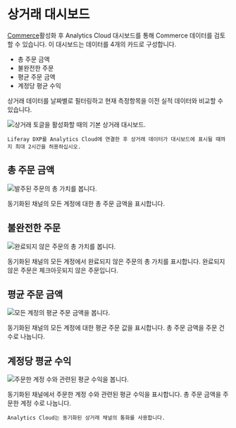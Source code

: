 # 상거래 대시보드

[Commerce](../getting-started/connecting-liferay-dxp-to-analytics-cloud.md)활성화 후 Analytics Cloud 대시보드를 통해 Commerce 데이터를 검토할 수 있습니다. 이 대시보드는 데이터를 4개의 카드로 구성합니다.

* 총 주문 금액
* 불완전한 주문
* 평균 주문 금액
* 계정당 평균 수익

상거래 데이터를 날짜별로 필터링하고 현재 측정항목을 이전 실적 데이터와 비교할 수 있습니다.

![상거래 토글을 활성화할 때의 기본 상거래 대시보드.](./commerce-dashboard/images/01.png)

```{note}
Liferay DXP를 Analytics Cloud에 연결한 후 상거래 데이터가 대시보드에 표시될 때까지 최대 2시간을 허용하십시오.
```

## 총 주문 금액

![발주된 주문의 총 가치를 봅니다.](./commerce-dashboard/images/02.png)

동기화된 채널의 모든 계정에 대한 총 주문 금액을 표시합니다.

## 불완전한 주문

![완료되지 않은 주문의 총 가치를 봅니다.](./commerce-dashboard/images/03.png)

동기화된 채널의 모든 계정에서 완료되지 않은 주문의 총 가치를 표시합니다. 완료되지 않은 주문은 체크아웃되지 않은 주문입니다.

## 평균 주문 금액

![모든 계정의 평균 주문 금액을 봅니다.](./commerce-dashboard/images/04.png)

동기화된 채널의 모든 계정에 대한 평균 주문 값을 표시합니다. 총 주문 금액을 주문 건수로 나눕니다.

## 계정당 평균 수익

![주문한 계정 수와 관련된 평균 수익을 봅니다.](./commerce-dashboard/images/05.png)

동기화된 채널에서 주문한 계정 수와 관련된 평균 수익을 표시합니다. 총 주문 금액을 주문한 계정 수로 나눕니다.

```{note}
Analytics Cloud는 동기화된 상거래 채널의 통화를 사용합니다.
```
